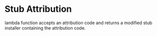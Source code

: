 Stub Attribution
===

lambda function accepts an attribution code and returns a modified stub installer containing the attribution code.
